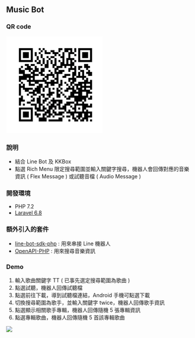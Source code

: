 ## Music Bot

### QR code
![linebot-music-qrcode](https://github.com/uhcakip/linebot-music/blob/master/storage/demo/linebot-music-qrcode.png?raw=true)

### 說明
- 結合 Line Bot 及 KKBox
- 點選 Rich Menu 限定搜尋範圍並輸入關鍵字搜尋，機器人會回傳對應的音樂資訊 ( Flex Message ) 或試聽音檔 ( Audio Message )

### 開發環境
- PHP 7.2 
- [Laravel 6.8](https://laravel.com/)

### 額外引入的套件
- [line-bot-sdk-php](https://github.com/line/line-bot-sdk-php) : 用來串接 Line 機器人 
- [OpenAPI-PHP](https://github.com/KKBOX/OpenAPI-PHP) : 用來搜尋音樂資訊 

### Demo
1. 輸入歌曲關鍵字 TT ( 已事先選定搜尋範圍為歌曲 )
2. 點選試聽，機器人回傳試聽檔
3. 點選前往下載，導到試聽檔連結，Android 手機可點選下載
4. 切換搜尋範圍為歌手，並輸入關鍵字 twice，機器人回傳歌手資訊
5. 點選顯示相關歌手專輯，機器人回傳隨機 5 張專輯資訊
6. 點選專輯歌曲，機器人回傳隨機 5 首該專輯歌曲

<img src="https://github.com/uhcakip/linebot-music/blob/master/storage/demo/linebot-music-demo.gif?raw=true" width="55%">
